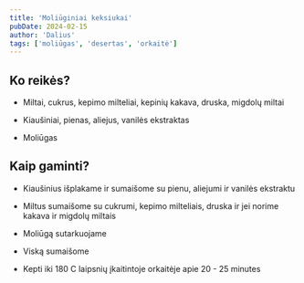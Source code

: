 ```yaml
---
title: 'Moliūginiai keksiukai'
pubDate: 2024-02-15
author: 'Dalius'
tags: ['moliūgas', 'desertas', 'orkaitė']
---
```


## Ko reikės?

- Miltai, cukrus, kepimo milteliai, kepinių kakava, druska, migdolų miltai

- Kiaušiniai, pienas, aliejus, vanilės ekstraktas

- Moliūgas

## Kaip gaminti?

- Kiaušinius išplakame ir sumaišome su pienu, aliejumi ir vanilės ekstraktu

- Miltus sumaišome su cukrumi, kepimo milteliais, druska ir jei norime kakava
  ir migdolų miltais

- Moliūgą sutarkuojame

- Viską sumaišome

- Kepti iki 180 C laipsnių įkaitintoje orkaitėje apie 20 - 25 minutes

